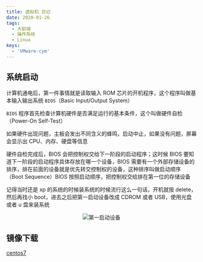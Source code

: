 ```yaml
---
title: 虚拟机 日记
date: 2020-01-26
tags:
  - 大前端
  - 操作系统
  - Linux
keys:
  - 'VMware-cym'
---
```


<!-- 虽然都 0202 年了，现在都不流行装系统了，但是作为一个开发，经常与电脑打交道还是需要会装系统的。曾几何时，我们用 xp 系统的时候安装 -->

## 系统启动

计算机通电后，第一件事情就是读取输入 ROM 芯片的开机程序，这个程序叫做基本输入输出系统 `BIOS`（Basic Input/Output System）

`BIOS` 程序首先检查计算机硬件是否满足运行的基本条件，这个叫做硬件自检（Power-On Self-Test）

如果硬件出现问题，主板会发出不同含义的蜂鸣，启动中止，如果没有问题，屏幕会显示出 CPU、内存、硬盘等信息

硬件自检完成后，BIOS 会把控制权交给下一阶段的启动程序；这时候 BIOS 要知道下一阶段的启动程序具体存放在哪一个设备，BIOS 需要有一个外部存储设备的排序，排在前面的设备就是优先转交控制权的设备，这种排序叫做启动顺序（Boot Sequence）BIOS 按照启动顺序，把控制权交给排在第一位的存储设备

记得当时还是 xp 的系统的时候装系统的时候流行这么一句话，开机就按 delete，然后再找小 boot，进去之后把第一启动设备改成 CDROM 或者 USB，使用光盘或者 u 盘来装系统

<p align="center" class="p-images">
  <img :src="$withBase('/imgs/system-bios.jpg')" height="" title="第一启动设备" />
</p>
<!-- https://my.vmware.com/cn/web/vmware/info/slug/desktop_end_user_computing/vmware_workstation_pro/14_0 -->

## 镜像下载

[centos7](http://mirrors.aliyun.com/centos/7/isos/x86_64/)
